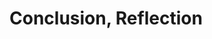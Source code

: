 # Conclusion, Reflection

<!--
https://en.wikipedia.org/wiki/Open_innovation#Open_source_versus_open_innovation
-->